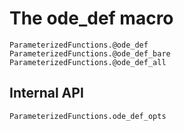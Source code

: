 # The ode_def macro

```@docs
ParameterizedFunctions.@ode_def
ParameterizedFunctions.@ode_def_bare
ParameterizedFunctions.@ode_def_all
```

## Internal API

```@docs
ParameterizedFunctions.ode_def_opts
```
